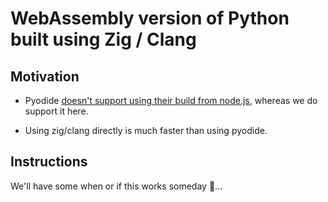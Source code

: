 # WebAssembly version of Python built using Zig / Clang

## Motivation

- Pyodide [doesn't support using their build from node.js](https://github.com/pyodide/pyodide/issues/14), whereas we do support it here.

- Using zig/clang directly is much faster than using pyodide.


## Instructions

We'll have some when or if this works someday :shrug:...

```sh


```